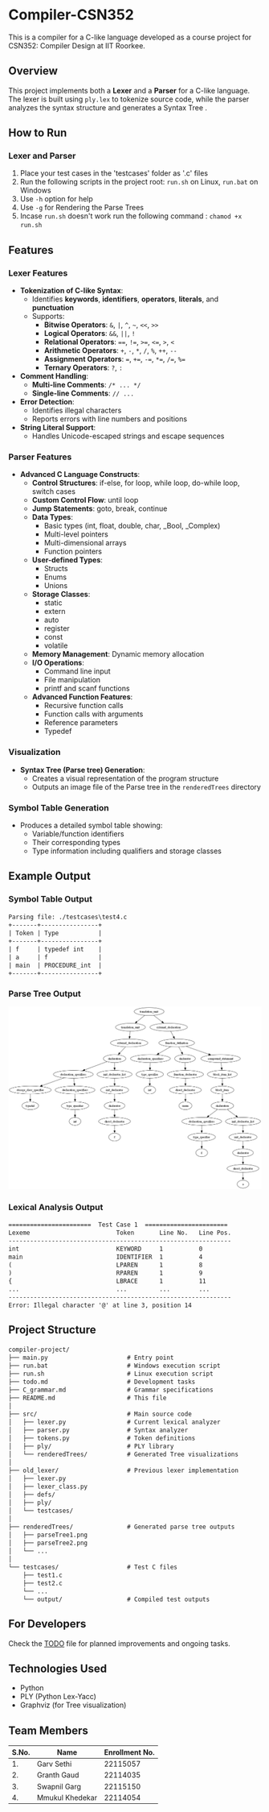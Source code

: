 # Compiler-CSN352

This is a compiler for a C-like language developed as a course project for CSN352: Compiler Design at IIT Roorkee.

## Overview

This project implements both a **Lexer** and a **Parser** for a C-like language. The lexer is built using `ply.lex` to tokenize source code, while the parser analyzes the syntax structure and generates a Syntax Tree .

## How to Run

### Lexer and Parser
1. Place your test cases in the 'testcases' folder as '.c' files
2. Run the following scripts in the project root:
     `run.sh` on Linux, `run.bat` on Windows
3. Use `-h` option for help
4. Use `-g` for Rendering the Parse Trees
5. Incase `run.sh` doesn't work run the following command : `chamod +x run.sh`

## Features

### Lexer Features
- **Tokenization of C-like Syntax**:
  - Identifies **keywords**, **identifiers**, **operators**, **literals**, and **punctuation**
  - Supports:
    - **Bitwise Operators**: `&`, `|`, `^`, `~`, `<<`, `>>`
    - **Logical Operators**: `&&`, `||`, `!`
    - **Relational Operators**: `==`, `!=`, `>=`, `<=`, `>`, `<`
    - **Arithmetic Operators**: `+`, `-`, `*`, `/`, `%`, `++`, `--`
    - **Assignment Operators**: `=`, `+=`, `-=`, `*=`, `/=`, `%=`
    - **Ternary Operators**: `?`, `:`
- **Comment Handling**:
  - **Multi-line Comments**: `/* ... */`
  - **Single-line Comments**: `// ...`
- **Error Detection**:
  - Identifies illegal characters
  - Reports errors with line numbers and positions
- **String Literal Support**:
  - Handles Unicode-escaped strings and escape sequences

### Parser Features
- **Advanced C Language Constructs**:
  - **Control Structures**: if-else, for loop, while loop, do-while loop, switch cases
  - **Custom Control Flow**: until loop
  - **Jump Statements**: goto, break, continue
  - **Data Types**:
    - Basic types (int, float, double, char, _Bool, _Complex)
    - Multi-level pointers
    - Multi-dimensional arrays
    - Function pointers
  - **User-defined Types**:
    - Structs
    - Enums
    - Unions
  - **Storage Classes**:
    - static
    - extern
    - auto
    - register
    - const
    - volatile
  - **Memory Management**: Dynamic memory allocation
  - **I/O Operations**:
    - Command line input
    - File manipulation
    - printf and scanf functions
  - **Advanced Function Features**:
    - Recursive function calls
    - Function calls with arguments
    - Reference parameters
    - Typedef

### Visualization
- **Syntax Tree (Parse tree) Generation**:
  - Creates a visual representation of the program structure
  - Outputs an image file of the Parse tree in the `renderedTrees` directory

### Symbol Table Generation
- Produces a detailed symbol table showing:
  - Variable/function identifiers
  - Their corresponding types
  - Type information including qualifiers and storage classes

## Example Output

### Symbol Table Output
```
Parsing file: ./testcases\test4.c
+-------+----------------+
| Token | Type           |
+-------+----------------+
| f     | typedef int    |
| a     | f              |
| main  | PROCEDURE_int  |
+-------+----------------+
```
### Parse Tree Output

![Parse Tree Example](https://github.com/GswapG/Compiler-CSN352/blob/main/images/parseTree1.png)


### Lexical Analysis Output
```
=======================  Test Case 1  =======================
Lexeme                        Token       Line No.   Line Pos.
--------------------------------------------------------------
int                           KEYWORD     1          0
main                          IDENTIFIER  1          4
(                             LPAREN      1          8
)                             RPAREN      1          9
{                             LBRACE      1          11
...                           ...         ...        ...
--------------------------------------------------------------
Error: Illegal character '@' at line 3, position 14
```

## Project Structure
```
compiler-project/
├── main.py                      # Entry point
├── run.bat                      # Windows execution script
├── run.sh                       # Linux execution script
├── todo.md                      # Development tasks
├── C_grammar.md                 # Grammar specifications
├── README.md                    # This file
│
├── src/                         # Main source code
│   ├── lexer.py                 # Current lexical analyzer
│   ├── parser.py                # Syntax analyzer
│   ├── tokens.py                # Token definitions
│   ├── ply/                     # PLY library
│   └── renderedTrees/           # Generated Tree visualizations
│
├── old_lexer/                   # Previous lexer implementation
│   ├── lexer.py
│   ├── lexer_class.py
│   ├── defs/
│   ├── ply/
│   └── testcases/
│
├── renderedTrees/               # Generated parse tree outputs
│   ├── parseTree1.png
│   ├── parseTree2.png
│   └── ...
│
└── testcases/                   # Test C files
    ├── test1.c
    ├── test2.c
    └── ...
    └── output/                  # Compiled test outputs
```

## For Developers
Check the [TODO](todo.md) file for planned improvements and ongoing tasks.

## Technologies Used
- Python
- PLY (Python Lex-Yacc)
- Graphviz (for Tree visualization)

## Team Members
| S.No. | Name             | Enrollment No. |
| ----- | ---------------- | -------------- |
| 1.    | Garv Sethi       | 22115057       |
| 2.    | Granth Gaud      | 22114035       |
| 3.    | Swapnil Garg     | 22115150       |
| 4.    | Mmukul Khedekar  | 22114054       |
